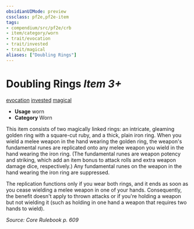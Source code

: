 ```yaml
---
obsidianUIMode: preview
cssclass: pf2e,pf2e-item
tags:
- compendium/src/pf2e/crb
- item/category/worn
- trait/evocation
- trait/invested
- trait/magical
aliases: ["Doubling Rings"]
---
```

# Doubling Rings *Item 3+*  
[evocation](../../../Rules/traits/evocation.md)  [invested](../../../Rules/traits/invested.md)  [magical](../../../Rules/traits/magical.md)  

- **Usage** worn
- **Category** Worn

This item consists of two magically linked rings: an intricate, gleaming golden ring with a square-cut ruby, and a thick, plain iron ring. When you wield a melee weapon in the hand wearing the golden ring, the weapon's fundamental runes are replicated onto any melee weapon you wield in the hand wearing the iron ring. (The fundamental runes are weapon potency and striking, which add an item bonus to attack rolls and extra weapon damage dice, respectively.) Any fundamental runes on the weapon in the hand wearing the iron ring are suppressed.

The replication functions only if you wear both rings, and it ends as soon as you cease wielding a melee weapon in one of your hands. Consequently, the benefit doesn't apply to thrown attacks or if you're holding a weapon but not wielding it (such as holding in one hand a weapon that requires two hands to wield).

*Source: Core Rulebook p. 609*